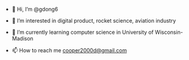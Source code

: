 - 👋 Hi, I’m @gdong6
- 👀 I’m interested in digital product, rocket science, aviation industry
- 🌱 I’m currently learning computer science in University of Wisconsin-Madison

- 📫 How to reach me cooper2000d@gmail.com

<!---
gdong6/gdong6 is a ✨ special ✨ repository because its `README.md` (this file) appears on your GitHub profile.
You can click the Preview link to take a look at your changes.
--->
